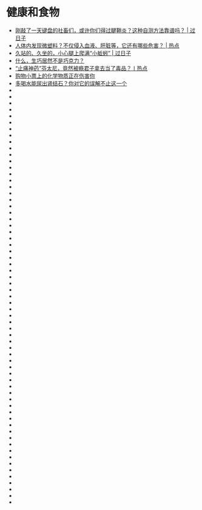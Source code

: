 # 健康和食物


*   [刚敲了一天键盘的社畜们，或许你们得过腱鞘炎？这种自测方法靠谱吗？ | 过日子](https://mp.weixin.qq.com/s?__biz=MTg1MjI3MzY2MQ==&mid=2651701437&idx=1&sn=943e99f64df5fdd0c7c6a0a6bb676876&chksm=5da1e42f6ad66d395e36f236952d5d1b0f46d062f9e0dabcd0d89f19ce7c9add87588abdb566&mpshare=1&scene=23&srcid=1023ACLiNQXumU2IY2w8UY6P#rd)
*   [人体内发现微塑料？不仅侵入血液、肝脏等，它还有哪些危害？ | 热点](https://mp.weixin.qq.com/s?__biz=MTg1MjI3MzY2MQ==&mid=2651701855&idx=1&sn=fcf25d2c22ca5c244bc41d0add3dd89c&chksm=5da1e6cd6ad66fdb8c1074c938e27aa703af3ee0531be5d363dafad4f0ca9de6ded11747ac4c&mpshare=1&scene=23&srcid=1027seEGDy8StwW536X7SfiA#rd)
*   [久站的、久坐的，小心腿上爬满“小蚯蚓” | 过日子](https://mp.weixin.qq.com/s?__biz=MTg1MjI3MzY2MQ==&mid=2651701880&idx=1&sn=6871dd5f7ce53d56d1f6274573fe6bc3&chksm=5da1e6ea6ad66ffce311a17da98be25cc442e00cc6b058615be4e71cf97f52b489c30664ff05&mpshare=1&scene=23&srcid=1027wicYCiaVo9IDpQFWVX5m#rd)
*   [什么，生巧居然不是巧克力？](https://mp.weixin.qq.com/s?__biz=MTg1MjI3MzY2MQ==&mid=2651702750&idx=3&sn=5b9ad0da80d1c824e3d9135940e11728&chksm=5da1e14c6ad6685a940a46d8716b0bc80758a880889459694fc8f13f3a8280a5760c0db67321&mpshare=1&scene=23&srcid=1118wZh8otCmpxbNxFojTZBZ#rd)
*   [“止痛神药”芬太尼，竟然被瘾君子拿去当了毒品？丨热点](https://mp.weixin.qq.com/s?__biz=MTg1MjI3MzY2MQ==&mid=2651703764&idx=1&sn=54ec7f235ea99bc80857889794aa2969&chksm=5da1ed466ad664509a684c08ee2835b6c4b7adb3f8b11d009f179f1ec0913247e442842b7e90&mpshare=1&scene=23&srcid=1205B86dCerSY9h0FwbhCfBH#rd)
*   [购物小票上的化学物质正在伤害你](https://mp.weixin.qq.com/s?__biz=Njk5MTE1&mid=2652398195&idx=1&sn=0a928a5cd1cc269c91be279d5a54ee85&chksm=33d99ff704ae16e148f878fd385eae2719db056c4e213e1d8e1fa2649ba901e319073aca6b95&mpshare=1&scene=23&srcid=0108MedhtZRNTq3qiwxZAjll#rd)
*   [多喝水能尿出肾结石？你对它的误解不止这一个](https://mp.weixin.qq.com/s?__biz=MTg1MjI3MzY2MQ==&mid=2651705332&idx=1&sn=8d3489211ac1fd8d66a47c7c1d8c8e7b&chksm=5da1eb666ad662707eb34011a2a88210e94f3c0b46073dbd20cf7689b45f4ba40737aa81a81b&mpshare=1&scene=23&srcid=01089cSvLTVwwnjCEujjgmgC#rd)
*   []()
*   []()
*   []()
*   []()
*   []()
*   []()
*   []()
*   []()
*   []()
*   []()
*   []()
*   []()
*   []()
*   []()
*   []()
*   []()
*   []()
*   []()
*   []()
*   []()
*   []()
*   []()
*   []()
*   []()
*   []()
*   []()
*   []()
*   []()
*   []()
*   []()
*   []()
*   []()
*   []()
*   []()
*   []()
*   []()
*   []()
*   []()
*   []()
*   []()
*   []()
*   []()
*   []()
*   []()
*   []()
*   []()
*   []()
*   []()
*   []()
*   []()
*   []()
*   []()
*   []()
*   []()
*   []()
*   []()
*   []()
*   []()
*   []()
*   []()
*   []()
*   []()
*   []()
*   []()
*   []()
